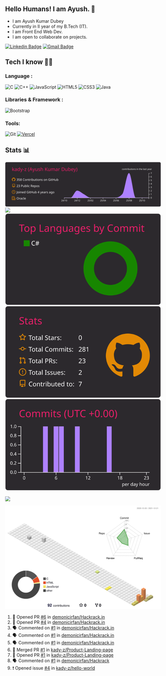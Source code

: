 ## Hello Humans! I am Ayush. 👋

- I am Ayush Kumar Dubey 
- Currently in II year of my B.Tech (IT). 
- I am Front End Web Dev. 
- I am open to collaborate on projects.


[![Linkedin Badge](https://img.shields.io/badge/-AyushKumarDubey-blue?style=flat-square&logo=Linkedin&logoColor=white&link=https://www.linkedin.com/in/ayushkudubey/)](https://www.linkedin.com/in/ayushkudubey/)
[![Gmail Badge](https://img.shields.io/badge/-Gmail-c14438?style=flat-square&logo=Gmail&logoColor=white&link=mailto:0051.ayush@gmail.com)](mailto:0051.ayush@gmail.com)

## Tech I know 👩‍💻 

### Language :

![C](https://img.shields.io/badge/-C-00599C?style=flat-square&logo=c)
![C++](https://img.shields.io/badge/-C++-00599C?style=flat-square&logo=c)
![JavaScript](https://img.shields.io/badge/-JavaScript-black?style=flat-square&logo=javascript)
![HTML5](https://img.shields.io/badge/-HTML5-E34F26?style=flat-square&logo=html5&logoColor=white)
![CSS3](https://img.shields.io/badge/-CSS3-1572B6?style=flat-square&logo=css3)
![Java](https://img.shields.io/badge/-java-E34A86?style=flat-square&logo=java)

### Libraries & Framework :

![Bootstrap](https://img.shields.io/badge/-Bootstrap-563D7C?style=flat-square&logo=bootstrap)

### Tools:

![Git](https://img.shields.io/badge/-Git-black?style=flat-square&logo=git)
<a href="#"><img alt="Vercel" src="https://img.shields.io/badge/Vercel%20-%23000000.svg?logo=vercel&logoColor=white"></a>


## Stats 📊

[![](https://raw.githubusercontent.com/kady-z/kady-z/main/profile-summary-card-output/monokai/0-profile-details.svg)](https://github.com/vn7n24fzkq/github-profile-summary-cards)
[![](https://raw.githubusercontent.com/kady-z/kady-z/main/profile-summary-card-output/monokai/1-repos-per-language.svg)](https://github.com/vn7n24fzkq/github-profile-summary-cards) [![](https://raw.githubusercontent.com/kady-z/kady-z/main/profile-summary-card-output/monokai/2-most-commit-language.svg)](https://github.com/vn7n24fzkq/github-profile-summary-cards)
[![](https://raw.githubusercontent.com/kady-z/kady-z/main/profile-summary-card-output/monokai/3-stats.svg)](https://github.com/vn7n24fzkq/github-profile-summary-cards) [![](https://raw.githubusercontent.com/kady-z/kady-z/main/profile-summary-card-output/monokai/4-productive-time.svg)](https://github.com/vn7n24fzkq/github-profile-summary-cards)
<p>
  <img align="center" src="https://github-readme-streak-stats.herokuapp.com/?user=kady-z&theme=dark">
</p>

![](./profile-3d-contrib/profile-season-animate.svg)

<!--START_SECTION:activity-->
1. 💪 Opened PR [#6](https://github.com/demonicirfan/Hackrack.in/pull/6) in [demonicirfan/Hackrack.in](https://github.com/demonicirfan/Hackrack.in)
2. 💪 Opened PR [#4](https://github.com/demonicirfan/Hackrack.in/pull/4) in [demonicirfan/Hackrack.in](https://github.com/demonicirfan/Hackrack.in)
3. 🗣 Commented on [#1](https://github.com/demonicirfan/Hackrack.in/issues/1) in [demonicirfan/Hackrack.in](https://github.com/demonicirfan/Hackrack.in)
4. 🗣 Commented on [#1](https://github.com/demonicirfan/Hackrack.in/issues/1) in [demonicirfan/Hackrack.in](https://github.com/demonicirfan/Hackrack.in)
5. 🗣 Commented on [#1](https://github.com/demonicirfan/Hackrack.in/issues/1) in [demonicirfan/Hackrack.in](https://github.com/demonicirfan/Hackrack.in)
6. 🎉 Merged PR [#1](https://github.com/kady-z/Product-Landing-page/pull/1) in [kady-z/Product-Landing-page](https://github.com/kady-z/Product-Landing-page)
7. 💪 Opened PR [#1](https://github.com/kady-z/Product-Landing-page/pull/1) in [kady-z/Product-Landing-page](https://github.com/kady-z/Product-Landing-page)
8. 🗣 Commented on [#1](https://github.com/demonicirfan/Hackrack/issues/1) in [demonicirfan/Hackrack](https://github.com/demonicirfan/Hackrack)
9. ❗️ Opened issue [#4](https://github.com/kady-z/hello-world/issues/4) in [kady-z/hello-world](https://github.com/kady-z/hello-world)
<!--END_SECTION:activity-->
<!--START_SECTION:activity-->
